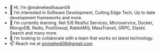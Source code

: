 - 👋 Hi, I’m @mdmehedihasan06
- 👀 I’m interested in Software Development, Cutting Edge Tech, Up to date development frameworks and more.
- 🌱 I’m currently learning .Net 5/6 Restful Services, Microservice, Docker, MongoDB, Redis, PostGresql, RabbitMQ, MassTransit, GRPC, Elastic Search and many more.
- 💞️ I’m looking to collaborate with a team that works on latest technology.
- 📫 Reach me at smmehedi06@gmail.com

<!---
mdmehedihasan06/mdmehedihasan06 is a ✨ special ✨ repository because its `README.md` (this file) appears on your GitHub profile.
You can click the Preview link to take a look at your changes.
--->
